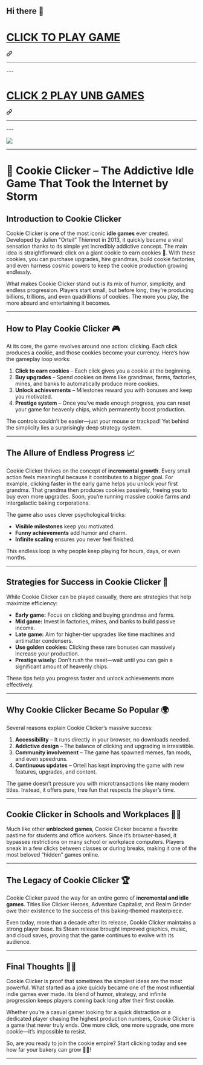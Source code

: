 ## Hi there 👋
<div class="markdown-heading" dir="auto"><h1 class="heading-element" dir="auto"><a href="https://k12guru.nl" rel="nofollow">CLICK TO PLAY GAME</a></h1><a id="user-content-click-to-play-game" class="anchor" aria-label="Permalink: CLICK TO PLAY GAME" href="#click-to-play-game"><svg class="octicon octicon-link" viewBox="0 0 16 16" version="1.1" width="16" height="16" aria-hidden="true"><path d="m7.775 3.275 1.25-1.25a3.5 3.5 0 1 1 4.95 4.95l-2.5 2.5a3.5 3.5 0 0 1-4.95 0 .751.751 0 0 1 .018-1.042.751.751 0 0 1 1.042-.018 1.998 1.998 0 0 0 2.83 0l2.5-2.5a2.002 2.002 0 0 0-2.83-2.83l-1.25 1.25a.751.751 0 0 1-1.042-.018.751.751 0 0 1-.018-1.042Zm-4.69 9.64a1.998 1.998 0 0 0 2.83 0l1.25-1.25a.751.751 0 0 1 1.042.018.751.751 0 0 1 .018 1.042l-1.25 1.25a3.5 3.5 0 1 1-4.95-4.95l2.5-2.5a3.5 3.5 0 0 1 4.95 0 .751.751 0 0 1-.018 1.042.751.751 0 0 1-1.042.018 1.998 1.998 0 0 0-2.83 0l-2.5 2.5a1.998 1.998 0 0 0 0 2.83Z"></path></svg></a></div>
<hr>---
<div class="markdown-heading" dir="auto"><h1 class="heading-element" dir="auto"><a href="https://lessonhub.guru" rel="nofollow">CLICK 2 PLAY UNB GAMES</a></h1><a id="user-content-click-2-play-unb-games" class="anchor" aria-label="Permalink: CLICK 2 PLAY UNB GAMES" href="#click-2-play-unb-games"><svg class="octicon octicon-link" viewBox="0 0 16 16" version="1.1" width="16" height="16" aria-hidden="true"><path d="m7.775 3.275 1.25-1.25a3.5 3.5 0 1 1 4.95 4.95l-2.5 2.5a3.5 3.5 0 0 1-4.95 0 .751.751 0 0 1 .018-1.042.751.751 0 0 1 1.042-.018 1.998 1.998 0 0 0 2.83 0l2.5-2.5a2.002 2.002 0 0 0-2.83-2.83l-1.25 1.25a.751.751 0 0 1-1.042-.018.751.751 0 0 1-.018-1.042Zm-4.69 9.64a1.998 1.998 0 0 0 2.83 0l1.25-1.25a.751.751 0 0 1 1.042.018.751.751 0 0 1 .018 1.042l-1.25 1.25a3.5 3.5 0 1 1-4.95-4.95l2.5-2.5a3.5 3.5 0 0 1 4.95 0 .751.751 0 0 1-.018 1.042.751.751 0 0 1-1.042.018 1.998 1.998 0 0 0-2.83 0l-2.5 2.5a1.998 1.998 0 0 0 0 2.83Z"></path></svg></a></div>
<hr>---
<p dir="auto"><a href="https://k12guru.nl" rel="nofollow"><img src="https://camo.githubusercontent.com/d34f6714e059ec0e194ecf6c3917518ee36c076629394a5109f48b034b7eef52/68747470733a2f2f316c6573736f6e312e656d61696c2f67616d657a2e706e67" data-canonical-src="https://1lesson1.email/gamez.png" style="max-width: 100%;"></a></p>

---

# 🍪 Cookie Clicker – The Addictive Idle Game That Took the Internet by Storm

## Introduction to Cookie Clicker

Cookie Clicker is one of the most iconic **idle games** ever created. Developed by Julien “Orteil” Thiennot in 2013, it quickly became a viral sensation thanks to its simple yet incredibly addictive concept. The main idea is straightforward: click on a giant cookie to earn cookies 🍪. With these cookies, you can purchase upgrades, hire grandmas, build cookie factories, and even harness cosmic powers to keep the cookie production growing endlessly.

What makes Cookie Clicker stand out is its mix of humor, simplicity, and endless progression. Players start small, but before long, they’re producing billions, trillions, and even quadrillions of cookies. The more you play, the more absurd and entertaining it becomes.

---

## How to Play Cookie Clicker 🎮

At its core, the game revolves around one action: clicking. Each click produces a cookie, and those cookies become your currency. Here’s how the gameplay loop works:

1. **Click to earn cookies** – Each click gives you a cookie at the beginning.
2. **Buy upgrades** – Spend cookies on items like grandmas, farms, factories, mines, and banks to automatically produce more cookies.
3. **Unlock achievements** – Milestones reward you with bonuses and keep you motivated.
4. **Prestige system** – Once you’ve made enough progress, you can reset your game for heavenly chips, which permanently boost production.

The controls couldn’t be easier—just your mouse or trackpad! Yet behind the simplicity lies a surprisingly deep strategy system.

---

## The Allure of Endless Progress 📈

Cookie Clicker thrives on the concept of **incremental growth**. Every small action feels meaningful because it contributes to a bigger goal. For example, clicking faster in the early game helps you unlock your first grandma. That grandma then produces cookies passively, freeing you to buy even more upgrades. Soon, you’re running massive cookie farms and intergalactic baking corporations.

The game also uses clever psychological tricks:

* **Visible milestones** keep you motivated.
* **Funny achievements** add humor and charm.
* **Infinite scaling** ensures you never feel finished.

This endless loop is why people keep playing for hours, days, or even months.

---

## Strategies for Success in Cookie Clicker 🧠

While Cookie Clicker can be played casually, there are strategies that help maximize efficiency:

* **Early game:** Focus on clicking and buying grandmas and farms.
* **Mid game:** Invest in factories, mines, and banks to build passive income.
* **Late game:** Aim for higher-tier upgrades like time machines and antimatter condensers.
* **Use golden cookies:** Clicking these rare bonuses can massively increase your production.
* **Prestige wisely:** Don’t rush the reset—wait until you can gain a significant amount of heavenly chips.

These tips help you progress faster and unlock achievements more effectively.

---

## Why Cookie Clicker Became So Popular 🌍

Several reasons explain Cookie Clicker’s massive success:

1. **Accessibility** – It runs directly in your browser, no downloads needed.
2. **Addictive design** – The balance of clicking and upgrading is irresistible.
3. **Community involvement** – The game has spawned memes, fan mods, and even speedruns.
4. **Continuous updates** – Orteil has kept improving the game with new features, upgrades, and content.

The game doesn’t pressure you with microtransactions like many modern titles. Instead, it offers pure, free fun that respects the player’s time.

---

## Cookie Clicker in Schools and Workplaces 🏫💼

Much like other **unblocked games**, Cookie Clicker became a favorite pastime for students and office workers. Since it’s browser-based, it bypasses restrictions on many school or workplace computers. Players sneak in a few clicks between classes or during breaks, making it one of the most beloved “hidden” games online.

---

## The Legacy of Cookie Clicker 🏆

Cookie Clicker paved the way for an entire genre of **incremental and idle games**. Titles like Clicker Heroes, Adventure Capitalist, and Realm Grinder owe their existence to the success of this baking-themed masterpiece.

Even today, more than a decade after its release, Cookie Clicker maintains a strong player base. Its Steam release brought improved graphics, music, and cloud saves, proving that the game continues to evolve with its audience.

---

## Final Thoughts 🍪✨

Cookie Clicker is proof that sometimes the simplest ideas are the most powerful. What started as a joke quickly became one of the most influential indie games ever made. Its blend of humor, strategy, and infinite progression keeps players coming back long after their first cookie.

Whether you’re a casual gamer looking for a quick distraction or a dedicated player chasing the highest production numbers, Cookie Clicker is a game that never truly ends. One more click, one more upgrade, one more cookie—it’s impossible to resist.

So, are you ready to join the cookie empire? Start clicking today and see how far your bakery can grow 🍪🔥!

---
